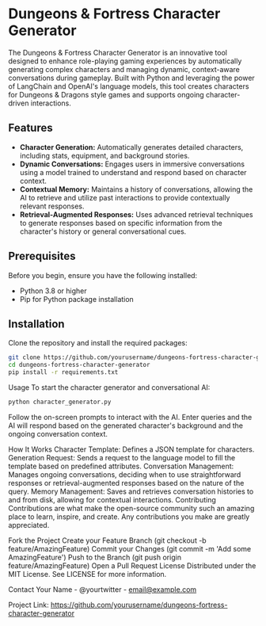 # Dungeons & Fortress Character Generator

The Dungeons & Fortress Character Generator is an innovative tool designed to enhance role-playing gaming experiences by automatically generating complex characters and managing dynamic, context-aware conversations during gameplay. Built with Python and leveraging the power of LangChain and OpenAI's language models, this tool creates characters for Dungeons & Dragons style games and supports ongoing character-driven interactions.

## Features

- **Character Generation:** Automatically generates detailed characters, including stats, equipment, and background stories.
- **Dynamic Conversations:** Engages users in immersive conversations using a model trained to understand and respond based on character context.
- **Contextual Memory:** Maintains a history of conversations, allowing the AI to retrieve and utilize past interactions to provide contextually relevant responses.
- **Retrieval-Augmented Responses:** Uses advanced retrieval techniques to generate responses based on specific information from the character's history or general conversational cues.

## Prerequisites

Before you begin, ensure you have the following installed:

- Python 3.8 or higher
- Pip for Python package installation

## Installation

Clone the repository and install the required packages:

```bash
git clone https://github.com/yourusername/dungeons-fortress-character-generator.git
cd dungeons-fortress-character-generator
pip install -r requirements.txt
```
Usage
To start the character generator and conversational AI:

```bash
python character_generator.py
```

Follow the on-screen prompts to interact with the AI. Enter queries and the AI will respond based on the generated character's background and the ongoing conversation context.

How It Works
Character Template: Defines a JSON template for characters.
Generation Request: Sends a request to the language model to fill the template based on predefined attributes.
Conversation Management: Manages ongoing conversations, deciding when to use straightforward responses or retrieval-augmented responses based on the nature of the query.
Memory Management: Saves and retrieves conversation histories to and from disk, allowing for contextual interactions.
Contributing
Contributions are what make the open-source community such an amazing place to learn, inspire, and create. Any contributions you make are greatly appreciated.

Fork the Project
Create your Feature Branch (git checkout -b feature/AmazingFeature)
Commit your Changes (git commit -m 'Add some AmazingFeature')
Push to the Branch (git push origin feature/AmazingFeature)
Open a Pull Request
License
Distributed under the MIT License. See LICENSE for more information.

Contact
Your Name - @yourtwitter - email@example.com

Project Link: https://github.com/yourusername/dungeons-fortress-character-generator
